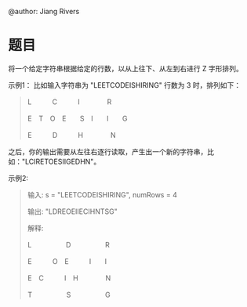 @author: Jiang Rivers
# 题目
将一个给定字符串根据给定的行数，以从上往下、从左到右进行 Z 字形排列。

示例1：
比如输入字符串为 "LEETCODEISHIRING" 行数为 3 时，排列如下：
>L　　　C　　　I　　　　R
>
>E　T　O　E　　S　I　　I　　G
>
>E　　　D　　　H　　　　N

之后，你的输出需要从左往右逐行读取，产生出一个新的字符串，比如："LCIRETOESIIGEDHN"。

示例2:
>输入: s = "LEETCODEISHIRING", numRows = 4
>
>输出: "LDREOEIIECIHNTSG"
>
> 解释:
>
>L　　　　　D　　　　　R
>
>E　　　O　E　　　I　　I
>
>E　C　　　I　H　　　　N
>
>T　　　　　S　　　　　G
